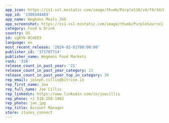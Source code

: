 ```yaml
---
app_icon: https://is1-ssl.mzstatic.com/image/thumb/Purple116/v4/f4/3d/6d/f43d6d3b-c6e1-09a4-1b7c-004b28e71f85/AppIcon-1x_U007emarketing-0-7-0-85-220-0.png/1024x1024bb.png
app_id: '1386344483'
app_name: Wegmans Meals 2GO
app_screenshot: https://is1-ssl.mzstatic.com/image/thumb/PurpleSource116/v4/a9/a4/5e/a9a45ec2-dd90-65c5-e248-7a1991acd68d/a5fda4b7-d62f-4a23-b7f0-82c0844a0d77_1242x2688bb.png/1242x2688bb.png
category: Food & Drink
country: US
id: vgKYb-8CoED3
language: en
most_recent_release: '2024-02-01T00:00:00'
publisher_id: '371707714'
publisher_name: Wegmans Food Markets
rank: '318'
release_count_in_past_year: '21'
release_count_in_past_year_category: 13
release_count_in_past_year_top_in_category: 38
rep_email: joseph.cillis@bitrise.io
rep_first_name: Joe
rep_full_name: Joe Cillis
rep_linkedin: https://www.linkedin.com/in/joecillis
rep_phone: +1 518-258-1902
rep_photo: joe.jpg
rep_title: Account Manager
store: itunes_connect
---
```

